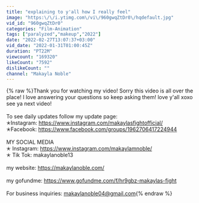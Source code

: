 ```yaml
---
title: "explaining to y'all how I really feel"
image: "https:\/\/i.ytimg.com\/vi\/960gwqZtDr0\/hqdefault.jpg"
vid_id: "960gwqZtDr0"
categories: "Film-Animation"
tags: ["paralyzed","makeup","2022"]
date: "2022-02-27T13:07:37+03:00"
vid_date: "2022-01-31T01:00:45Z"
duration: "PT22M"
viewcount: "169320"
likeCount: "7592"
dislikeCount: ""
channel: "Makayla Noble"
---
```

{% raw %}Thank you for watching my video! Sorry this video is all over the place! I love answering your questions so keep asking them! love y'all xoxo see ya next video! <br /><br />To see daily updates follow my update page:<br />✭Instagram: <a rel="nofollow" target="blank" href="https://www.instagram.com/makaylasfightofficial/">https://www.instagram.com/makaylasfightofficial/</a><br />✭Facebook: <a rel="nofollow" target="blank" href="https://www.facebook.com/groups/1962706417224944">https://www.facebook.com/groups/1962706417224944</a><br /><br /> MY SOCIAL MEDIA <br />✭ Instagram: <a rel="nofollow" target="blank" href="https://www.instagram.com/makaylamnoble/">https://www.instagram.com/makaylamnoble/</a><br />✭ Tik Tok: makaylanoble13<br /><br />my website: <a rel="nofollow" target="blank" href="https://makaylanoble.com/">https://makaylanoble.com/</a><br /><br />my gofundme: <a rel="nofollow" target="blank" href="https://www.gofundme.com/f/hr9gbz-makaylas-fight">https://www.gofundme.com/f/hr9gbz-makaylas-fight</a><br /><br />For business inquiries: makaylanoble04@gmail.com{% endraw %}
